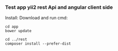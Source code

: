 ### Test app yii2 rest Api and angular client side

Install:
Download and run cmd:

```
cd app
bower update
```

```
cd ../rest
composer install --prefer-dist
```